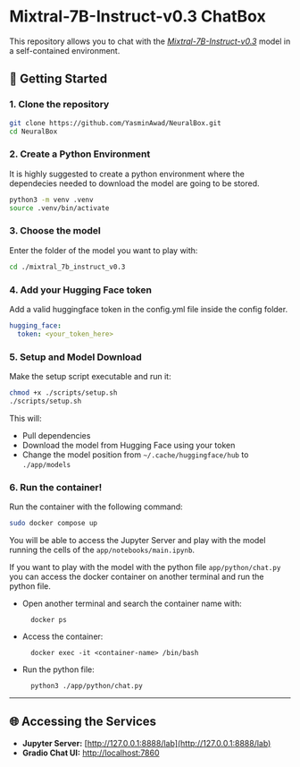 # Mixtral-7B-Instruct-v0.3 ChatBox

This repository allows you to chat with the *[Mixtral-7B-Instruct-v0.3](https://huggingface.co/mistralai/Mistral-7B-Instruct-v0.3)* model in a self-contained environment.

## 🚀 Getting Started

### 1. Clone the repository

```bash
git clone https://github.com/YasminAwad/NeuralBox.git
cd NeuralBox
```

### 2. Create a Python Environment

It is highly suggested to create a python environment where the dependecies needed to download the model are going to be stored.

```bash
python3 -m venv .venv
source .venv/bin/activate
```

### 3. Choose the model

Enter the folder of the model you want to play with:

```bash
cd ./mixtral_7b_instruct_v0.3
```

### 4. Add your Hugging Face token

Add a valid huggingface token in the config.yml file inside the config folder.

```yml
hugging_face:
  token: <your_token_here>
```

### 5. Setup and Model Download

Make the setup script executable and run it:

```bash
chmod +x ./scripts/setup.sh
./scripts/setup.sh
```

This will:

* Pull dependencies
* Download the model from Hugging Face using your token
* Change the model position from `~/.cache/huggingface/hub` to `./app/models`

### 6. Run the container!

Run the container with the following command:

```bash
sudo docker compose up
```

You will be able to access the Jupyter Server and play with the model running the cells of the `app/notebooks/main.ipynb`.

If you want to play with the model with the python file `app/python/chat.py` you can access the docker container on another terminal and run the python file.

- Open another terminal and search the container name with:

        docker ps

- Access the container:

        docker exec -it <container-name> /bin/bash

- Run the python file:

        python3 ./app/python/chat.py

---

## 🌐 Accessing the Services

* **Jupyter Server:** [http://127.0.0.1:8888/lab](http://127.0.0.1:8888/lab)
* **Gradio Chat UI:** [http://localhost:7860](http://localhost:7860)